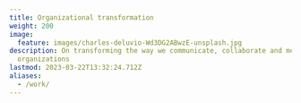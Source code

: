 ```yaml
---
title: Organizational transformation
weight: 200
image:
  feature: images/charles-deluvio-Wd3DG2ABwzE-unsplash.jpg
description: On transforming the way we communicate, collaborate and measure success in
  organizations
lastmod: 2023-03-22T13:32:24.712Z
aliases:
  - /work/
---
```

